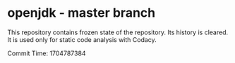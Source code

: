 # openjdk - master branch

This repository contains frozen state of the repository.
Its history is cleared. It is used only for static code
analysis with Codacy.

Commit Time: 1704787384